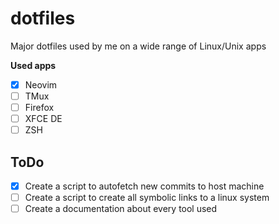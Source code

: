 # dotfiles
Major dotfiles used by me on a wide range of Linux/Unix apps

**Used apps**
- [x] Neovim
- [ ] TMux
- [ ] Firefox
- [ ] XFCE DE
- [ ] ZSH

## ToDo
- [x] Create a script to autofetch new commits to host machine
- [ ] Create a script to create all symbolic links to a linux system
- [ ] Create a documentation about every tool used
